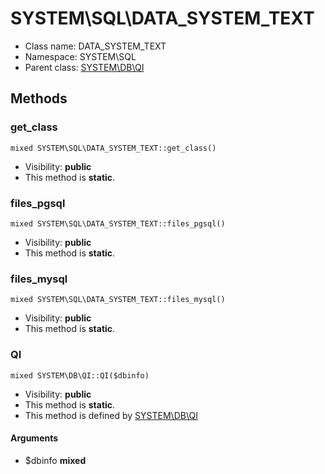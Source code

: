 SYSTEM\SQL\DATA_SYSTEM_TEXT
===============






* Class name: DATA_SYSTEM_TEXT
* Namespace: SYSTEM\SQL
* Parent class: [SYSTEM\DB\QI](SYSTEM-DB-QI)







Methods
-------


### get_class

    mixed SYSTEM\SQL\DATA_SYSTEM_TEXT::get_class()





* Visibility: **public**
* This method is **static**.




### files_pgsql

    mixed SYSTEM\SQL\DATA_SYSTEM_TEXT::files_pgsql()





* Visibility: **public**
* This method is **static**.




### files_mysql

    mixed SYSTEM\SQL\DATA_SYSTEM_TEXT::files_mysql()





* Visibility: **public**
* This method is **static**.




### QI

    mixed SYSTEM\DB\QI::QI($dbinfo)





* Visibility: **public**
* This method is **static**.
* This method is defined by [SYSTEM\DB\QI](SYSTEM-DB-QI)


#### Arguments
* $dbinfo **mixed**


